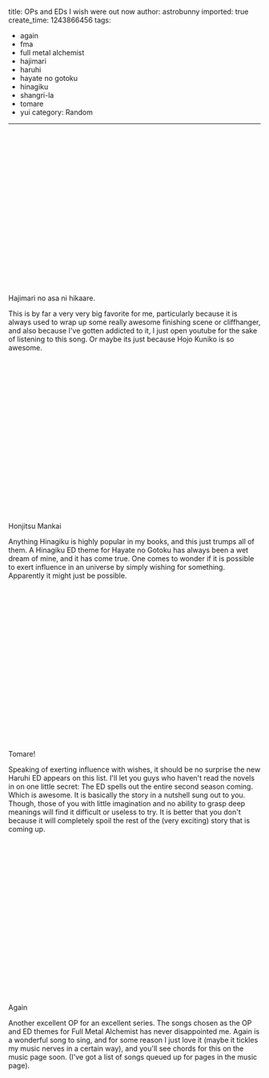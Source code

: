 title: OPs and EDs I wish were out now
author: astrobunny
imported: true
create_time: 1243866456
tags:
- again
- fma
- full metal alchemist
- hajimari
- haruhi
- hayate no gotoku
- hinagiku
- shangri-la
- tomare
- yui
category: Random
---
<object width="500" height="325"><param name="movie" value="http://www.youtube.com/v/EnXDEjayPNM&amp;hl=en&amp;fs=1">
<param name="allowFullScreen" value="true">
<param name="allowscriptaccess" value="always">
<embed src="http://www.youtube.com/v/EnXDEjayPNM&amp;hl=en&amp;fs=1" type="application/x-shockwave-flash" allowscriptaccess="always" allowfullscreen="true" width="500" height="325"></embed></object>  
Hajimari no asa ni hikaare.   
  
This is by far a very very big favorite for me, particularly because it is always used to wrap up some really awesome finishing scene or cliffhanger, and also because I've gotten addicted to it, I just open youtube for the sake of listening to this song. Or maybe its just because Hojo Kuniko is so awesome.  
<!--more-->  
<object width="500" height="325"><param name="movie" value="http://www.youtube.com/v/Utjdci2A7ss&amp;hl=en&amp;fs=1">
<param name="allowFullScreen" value="true">
<param name="allowscriptaccess" value="always">
<embed src="http://www.youtube.com/v/Utjdci2A7ss&amp;hl=en&amp;fs=1" type="application/x-shockwave-flash" allowscriptaccess="always" allowfullscreen="true" width="500" height="325"></embed></object>  
Honjitsu Mankai  
  
Anything Hinagiku is highly popular in my books, and this just trumps all of them. A Hinagiku ED theme for Hayate no Gotoku has always been a wet dream of mine, and it has come true. One comes to wonder if it is possible to exert influence in an universe by simply wishing for something. Apparently it might just be possible.  
  
<object width="500" height="325"><param name="movie" value="http://www.youtube.com/v/8ZTX-KliKcY&amp;hl=en&amp;fs=1">
<param name="allowFullScreen" value="true">
<param name="allowscriptaccess" value="always">
<embed src="http://www.youtube.com/v/8ZTX-KliKcY&amp;hl=en&amp;fs=1" type="application/x-shockwave-flash" allowscriptaccess="always" allowfullscreen="true" width="500" height="325"></embed></object>  
Tomare!  
  
Speaking of exerting influence with wishes, it should be no surprise the new Haruhi ED appears on this list. I'll let you guys who haven't read the novels in on one little secret: The ED spells out the entire second season coming. Which is awesome. It is basically the story in a nutshell sung out to you. Though, those of you with little imagination and no ability to grasp deep meanings will find it difficult or useless to try. It is better that you don't because it will completely spoil the rest of the (very exciting) story that is coming up.  
  
<object width="500" height="325"><param name="movie" value="http://www.youtube.com/v/E2Y3WhZqLhk&amp;hl=en&amp;fs=1">
<param name="allowFullScreen" value="true">
<param name="allowscriptaccess" value="always">
<embed src="http://www.youtube.com/v/E2Y3WhZqLhk&amp;hl=en&amp;fs=1" type="application/x-shockwave-flash" allowscriptaccess="always" allowfullscreen="true" width="500" height="325"></embed></object>  
Again  
  
Another excellent OP for an excellent series. The songs chosen as the OP and ED themes for Full Metal Alchemist has never disappointed me. Again is a wonderful song to sing, and for some reason I just love it (maybe it tickles my music nerves in a certain way), and you'll see chords for this on the music page soon. (I've got a list of songs queued up for pages in the music page).
